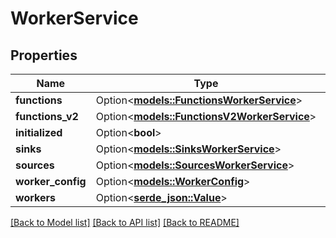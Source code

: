 # WorkerService

## Properties

Name | Type | Description | Notes
------------ | ------------- | ------------- | -------------
**functions** | Option<[**models::FunctionsWorkerService**](FunctionsWorkerService.md)> |  | [optional]
**functions_v2** | Option<[**models::FunctionsV2WorkerService**](FunctionsV2WorkerService.md)> |  | [optional]
**initialized** | Option<**bool**> |  | [optional]
**sinks** | Option<[**models::SinksWorkerService**](SinksWorkerService.md)> |  | [optional]
**sources** | Option<[**models::SourcesWorkerService**](SourcesWorkerService.md)> |  | [optional]
**worker_config** | Option<[**models::WorkerConfig**](WorkerConfig.md)> |  | [optional]
**workers** | Option<[**serde_json::Value**](.md)> |  | [optional]

[[Back to Model list]](../README.md#documentation-for-models) [[Back to API list]](../README.md#documentation-for-api-endpoints) [[Back to README]](../README.md)


